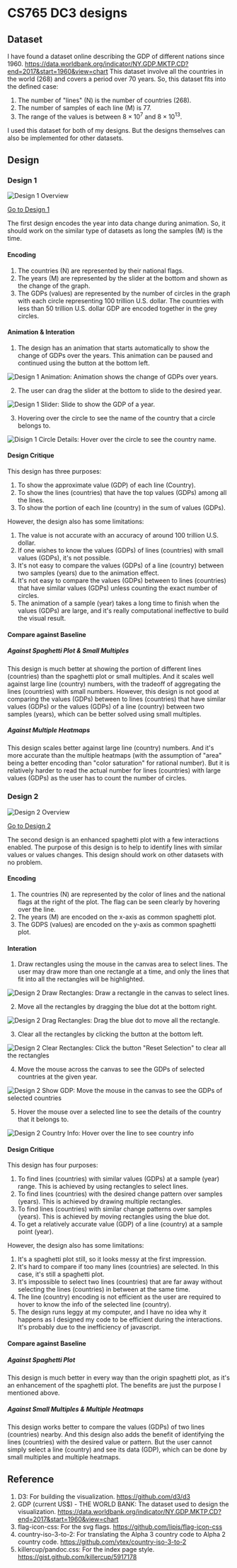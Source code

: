 # CS765 DC3 designs

## Dataset

I have found a dataset online describing the GDP of different nations since 1960. <https://data.worldbank.org/indicator/NY.GDP.MKTP.CD?end=2017&start=1960&view=chart> This dataset involve all the countries in the world (268) and covers a period over 70 years. So, this dataset fits into the defined case:

1. The number of "lines" (N) is the number of countries (268).
2. The number of samples of each line (M) is 77. 
3. The range of the values is between $8 \times 10^7$ and $8 \times 10^{13}$.

I used this dataset for both of my designs. But the designs themselves can also be implemented for other datasets. 

## Design

### Design 1

![Design 1 Overview](screenshots/Design1Overview.png)

[Go to Design 1](design1/)

The first design encodes the year into data change during animation. So, it should work on the similar type of datasets as long the samples (M) is the time.

#### Encoding

1. The countries (N) are represented by their national flags.
2. The years (M) are represented by the slider at the bottom and shown as the change of the graph.
3. The GDPs (values) are represented by the number of circles in the graph with each circle representing 100 trillion U.S. dollar. The countries with less than 50 trillion U.S. dollar GDP are encoded together in the grey circles.

#### Animation & Interation

1. The design has an animation that starts automatically to show the change of GDPs over the years. This animation can be paused and continued using the button at the bottom left.

  ![Design 1 Animation: Animation shows the change of GDPs over years.](screenshots/Design1Animation.gif)

2. The user can drag the slider at the bottom to slide to the desired year.

  ![Design 1 Slider: Slide to show the GDP of a year.](screenshots/Design1Slider.gif)

3. Hovering over the circle to see the name of the country that a circle belongs to.

  ![Disign 1 Circle Details: Hover over the circle to see the country name.](screenshots/Design1CircleDetails.gif)

#### Design Critique

This design has three purposes: 

1. To show the approximate value (GDP) of each line (Country). 
2. To show the lines (countries) that have the top values (GDPs) among all the lines.
3. To show the portion of each line (country) in the sum of values (GDPs).

However, the design also has some limitations:

1. The value is not accurate with an accuracy of around  100 trillion U.S. dollar.
2. If one wishes to know the values (GDPs) of lines (countries) with small values (GDPs), it's not possible.
3. It's not easy to compare the values (GDPs) of a line (country) between two samples (years) due to the animation effect.
4. It's not easy to compare the values (GDPs) between to lines (countries) that have similar values (GDPs) unless counting the exact number of circles.
5. The animation of a sample (year) takes a long time to finish when the values (GDPs) are large, and it's really computational ineffective to build the visual result.

#### Compare against Baseline

##### Against Spaghetti Plot & Small Multiples

This design is much better at showing the portion of different lines (countries) than the spaghetti plot or small multiples. And it scales well against large line (country) numbers, with the tradeoff of aggregating the lines (countries) with small numbers. However, this design is not good at comparing the values (GDPs) between to lines (countries) that have similar values (GDPs) or the values (GDPs) of a line (country) between two samples (years), which can be better solved using small multiples.

##### Against Multiple Heatmaps

This design scales better against large line (country) numbers. And it's more accurate than the multiple heatmaps (with the assumption of "area" being a better encoding than "color saturation" for rational number). But it is relatively harder to read the actual number for lines (countries) with large values (GDPs) as the user has to count the number of circles.

### Design 2

![Design 2 Overview](screenshots/Design2Overview.png)

[Go to Design 2](design2/)

The second design is an enhanced spaghetti plot with a few interactions enabled. The purpose of this design is to help to identify lines with similar values or values changes. This design should work on other datasets with no problem.

#### Encoding

1. The countries (N) are represented by the color of lines and the national flags at the right of the plot. The flag can be seen clearly by hovering over the line.
2. The years (M) are encoded on the x-axis as common spaghetti plot.
3. The GDPS (values) are encoded on the y-axis as common spaghetti plot.

#### Interation

1. Draw rectangles using the mouse in the canvas area to select lines. The user may draw more than one rectangle at a time, and only the lines that fit into all the rectangles will be highlighted.

  ![Design 2 Draw Rectangles: Draw a rectangle in the canvas to select lines.](screenshots/Design2DrawRectangles.gif)

2. Move all the rectangles by dragging the blue dot at the bottom right.

  ![Design 2 Drag Rectangles: Drag the blue dot to move all the rectangle.](screenshots/Design2DragRectangles.gif)

3. Clear all the rectangles by clicking the button at the bottom left.

  ![Design 2 Clear Rectangles: Click the button "Reset Selection" to clear all the rectangles](screenshots/Design2ClearRectangles.gif)

4. Move the mouse across the canvas to see the GDPs of selected countries at the given year.

  ![Design 2 Show GDP: Move the mouse in the canvas to see the GDPs of selected countries](screenshots/Design2ShowGDP.gif)

5. Hover the mouse over a selected line to see the details of the country that it belongs to.

  ![Design 2 Country Info: Hover over the line to see country info](screenshots/Design2CountryInfo.gif)

#### Design Critique

This design has four purposes: 

1. To find lines (countries) with similar values (GDPs) at a sample (year) range. This is achieved by using rectangles to select lines.
2. To find lines (countries) with the desired change pattern over samples (years). This is achieved by drawing multiple rectangles.
3. To find lines (countries) with similar change patterns over samples (years). This is achieved by moving rectangles using the blue dot.
4. To get a relatively accurate value (GDP) of a line (country) at a sample point (year).

However, the design also has some limitations:

1. It's a spaghetti plot still, so it looks messy at the first impression.
2. It's hard to compare if too many lines (countries) are selected. In this case, it's still a spaghetti plot.
3. It's impossible to select two lines (countries) that are far away without selecting the lines (countries) in between at the same time.
4. The line (country) encoding is not efficient as the user are required to hover to know the info of the selected line (country). 
5. The design runs leggy at my computer, and I have no idea why it happens as I designed my code to be efficient during the interactions. It's probably due to the inefficiency of javascript.

#### Compare against Baseline

##### Against Spaghetti Plot

This design is much better in every way than the origin spaghetti plot, as it's an enhancement of the spaghetti plot. The benefits are just the purpose I mentioned above.

##### Against Small Multiples & Multiple Heatmaps

This design works better to compare the values (GDPs) of two lines (countries) nearby. And this design also adds the benefit of identifying the lines (countries) with the desired value or pattern. But the user cannot simply select a line (country) and see its data (GDP), which can be done by small multiples and multiple heatmaps.

## Reference

1. D3: For building the visualization. <https://github.com/d3/d3>
2. GDP (current US$) - THE WORLD BANK: The dataset used to design the visualization. <https://data.worldbank.org/indicator/NY.GDP.MKTP.CD?end=2017&start=1960&view=chart>
3. flag-icon-css: For the svg flags. <https://github.com/lipis/flag-icon-css>
4. country-iso-3-to-2: For translating the Alpha 3 country code to Alpha 2 country code. <https://github.com/vtex/country-iso-3-to-2>
5. killercup/pandoc.css: For the index page style. <https://gist.github.com/killercup/5917178>
